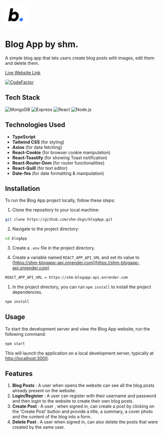 <img src='./src/logo.png' width=72px/>

# Blog App by shm.

A simple blog app that lets users create blog posts with images, edit them and delete them.

[Live Website Link](https://shm-blog-app.onrender.com)

[![CodeFactor](https://www.codefactor.io/repository/github/shm-dsgn/blogapp/badge)](https://www.codefactor.io/repository/github/shm-dsgn/blogapp)


## Tech Stack
  
![MongoDB](https://img.shields.io/badge/-MongoDB-22272e?logo=mongodb) ![Express](https://img.shields.io/badge/-Express-22272e?logo=express) ![React](https://img.shields.io/badge/-React-22272e?logo=react) ![Node.js](https://img.shields.io/badge/-Node.js-22272e?logo=node.js)

## Technologies Used

- **TypeScript**
- **Tailwind CSS** (for styling)
- **Axios** (for data fetching)
- **React-Cookie** (for browser cookie manipulation)
- **React-Toastify** (for showing Toast notification)
- **React-Router-Dom** (for router functionalities)
- **React-Quill** (for text editor)
- **Date-fns** (for date formatting & manipulation)

## Installation

To run the Blog App project locally, follow these steps:

1. Clone the repository to your local machine:

```bash
git clone https://github.com/shm-dsgn/blogApp.git
```

2. Navigate to the project directory:

```bash
cd blogApp
```

3. Create a `.env` file in the project directory.

4. Create a variable named `REACT_APP_API_URL` and set its value to [https://shm-blogapp-api.onrender.com](https://shm-blogapp-api.onrender.com)

```bash
REACT_APP_API_URL = https://shm-blogapp-api.onrender.com
```

1. In the project directory, you can run `npm install` to install the project dependencies.

```bash
npm install
```

## Usage

To start the development server and view the Blog App website, run the following command:

```bash
npm start
```

This will launch the application on a local development server, typically at [http://localhost:3000](http://localhost:3000).

## Features

1. **Blog Posts** : A user when opens the website can see all the blog posts already present on the website.
2. **Login/Register** : A user can register with their username and password and then login to the website to create their own blog posts.
3. **Create Post** : A user , when signed in, can create a post by clicking on the 'Create Post' button and provide a title, a summary, a cover photo and the content of the blog into a form.
4. **Delete Post** : A user when signed in, can also delete the posts that were created by the same user.